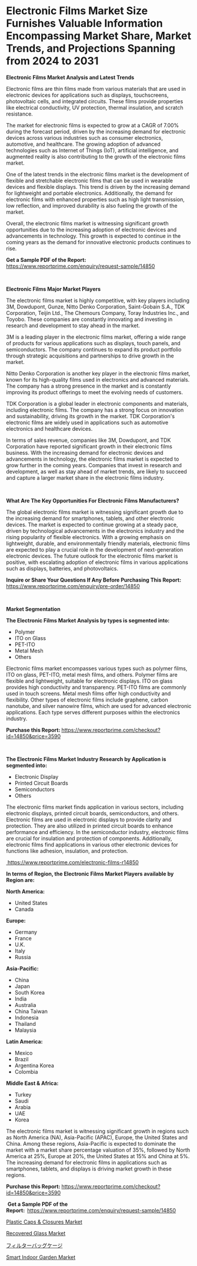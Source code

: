 <p><h1>Electronic Films Market Size Furnishes Valuable Information Encompassing Market Share, Market Trends, and Projections Spanning from 2024 to 2031</h1></p><p><strong>Electronic Films Market Analysis and Latest Trends</strong></p>
<p><p>Electronic films are thin films made from various materials that are used in electronic devices for applications such as displays, touchscreens, photovoltaic cells, and integrated circuits. These films provide properties like electrical conductivity, UV protection, thermal insulation, and scratch resistance.</p><p>The market for electronic films is expected to grow at a CAGR of 7.00% during the forecast period, driven by the increasing demand for electronic devices across various industries such as consumer electronics, automotive, and healthcare. The growing adoption of advanced technologies such as Internet of Things (IoT), artificial intelligence, and augmented reality is also contributing to the growth of the electronic films market.</p><p>One of the latest trends in the electronic films market is the development of flexible and stretchable electronic films that can be used in wearable devices and flexible displays. This trend is driven by the increasing demand for lightweight and portable electronics. Additionally, the demand for electronic films with enhanced properties such as high light transmission, low reflection, and improved durability is also fueling the growth of the market.</p><p>Overall, the electronic films market is witnessing significant growth opportunities due to the increasing adoption of electronic devices and advancements in technology. This growth is expected to continue in the coming years as the demand for innovative electronic products continues to rise.</p></p>
<p><strong>Get a Sample PDF of the Report:&nbsp;</strong> <a href="https://www.reportprime.com/enquiry/request-sample/14850">https://www.reportprime.com/enquiry/request-sample/14850</a></p>
<p>&nbsp;</p>
<p><strong>Electronic Films Major Market Players</strong></p>
<p><p>The electronic films market is highly competitive, with key players including 3M, Dowdupont, Gunze, Nitto Denko Corporation, Saint-Gobain S.A., TDK Corporation, Teijin Ltd., The Chemours Company, Toray Industries Inc., and Toyobo. These companies are constantly innovating and investing in research and development to stay ahead in the market.</p><p>3M is a leading player in the electronic films market, offering a wide range of products for various applications such as displays, touch panels, and semiconductors. The company continues to expand its product portfolio through strategic acquisitions and partnerships to drive growth in the market.</p><p>Nitto Denko Corporation is another key player in the electronic films market, known for its high-quality films used in electronics and advanced materials. The company has a strong presence in the market and is constantly improving its product offerings to meet the evolving needs of customers.</p><p>TDK Corporation is a global leader in electronic components and materials, including electronic films. The company has a strong focus on innovation and sustainability, driving its growth in the market. TDK Corporation's electronic films are widely used in applications such as automotive electronics and healthcare devices.</p><p>In terms of sales revenue, companies like 3M, Dowdupont, and TDK Corporation have reported significant growth in their electronic films business. With the increasing demand for electronic devices and advancements in technology, the electronic films market is expected to grow further in the coming years. Companies that invest in research and development, as well as stay ahead of market trends, are likely to succeed and capture a larger market share in the electronic films industry.</p></p>
<p>&nbsp;</p>
<p><strong>What Are The Key Opportunities For Electronic Films Manufacturers?</strong></p>
<p><p>The global electronic films market is witnessing significant growth due to the increasing demand for smartphones, tablets, and other electronic devices. The market is expected to continue growing at a steady pace, driven by technological advancements in the electronics industry and the rising popularity of flexible electronics. With a growing emphasis on lightweight, durable, and environmentally friendly materials, electronic films are expected to play a crucial role in the development of next-generation electronic devices. The future outlook for the electronic films market is positive, with escalating adoption of electronic films in various applications such as displays, batteries, and photovoltaics.</p></p>
<p><strong>Inquire or Share Your Questions If Any Before Purchasing This Report:</strong> <a href="https://www.reportprime.com/enquiry/pre-order/14850">https://www.reportprime.com/enquiry/pre-order/14850</a></p>
<p>&nbsp;</p>
<p><strong>Market Segmentation</strong></p>
<p><strong>The Electronic Films Market Analysis by types is segmented into:</strong></p>
<p><ul><li>Polymer</li><li>ITO on Glass</li><li>PET-ITO</li><li>Metal Mesh</li><li>Others</li></ul></p>
<p><p>Electronic films market encompasses various types such as polymer films, ITO on glass, PET-ITO, metal mesh films, and others. Polymer films are flexible and lightweight, suitable for electronic displays. ITO on glass provides high conductivity and transparency. PET-ITO films are commonly used in touch screens. Metal mesh films offer high conductivity and flexibility. Other types of electronic films include graphene, carbon nanotube, and silver nanowire films, which are used for advanced electronic applications. Each type serves different purposes within the electronics industry.</p></p>
<p><strong>Purchase this Report:&nbsp;</strong><a href="https://www.reportprime.com/checkout?id=14850&price=3590">https://www.reportprime.com/checkout?id=14850&price=3590</a></p>
<p>&nbsp;</p>
<p><strong>The Electronic Films Market Industry Research by Application is segmented into:</strong></p>
<p><ul><li>Electronic Display</li><li>Printed Circuit Boards</li><li>Semiconductors</li><li>Others</li></ul></p>
<p><p>The electronic films market finds application in various sectors, including electronic displays, printed circuit boards, semiconductors, and others. Electronic films are used in electronic displays to provide clarity and protection. They are also utilized in printed circuit boards to enhance performance and efficiency. In the semiconductor industry, electronic films are crucial for insulation and protection of components. Additionally, electronic films find applications in various other electronic devices for functions like adhesion, insulation, and protection.</p></p>
<p><a href="https://www.reportprime.com/electronic-films-r14850">&nbsp;https://www.reportprime.com/electronic-films-r14850</a></p>
<p><strong>In terms of Region, the Electronic Films Market Players available by Region are:</strong></p>
<p>
    <p> <strong> North America: </strong>
        <ul>
            <li>United States</li>
            <li>Canada</li>
        </ul>
        </p> 
    <p> <strong> Europe: </strong>
        <ul>
            <li>Germany</li>
            <li>France</li>
            <li>U.K.</li>
            <li>Italy</li>
            <li>Russia</li>
        </ul>
        </p> 
    <p> <strong> Asia-Pacific: </strong>
        <ul>
            <li>China</li>
            <li>Japan</li>
            <li>South Korea</li>
            <li>India</li>
            <li>Australia</li>
            <li>China Taiwan</li>
            <li>Indonesia</li>
            <li>Thailand</li>
            <li>Malaysia</li>
        </ul>
        </p> 
    <p> <strong> Latin America: </strong>
        <ul>
            <li>Mexico</li>
            <li>Brazil</li>
            <li>Argentina Korea</li>
            <li>Colombia</li>
        </ul>
        </p> 
    <p> <strong> Middle East & Africa: </strong>
        <ul>
            <li>Turkey</li>
            <li>Saudi</li>
            <li>Arabia</li>
            <li>UAE</li>
            <li>Korea</li>
        </ul>
    </p>
    </p>
<p><p>The electronic films market is witnessing significant growth in regions such as North America (NA), Asia-Pacific (APAC), Europe, the United States and China. Among these regions, Asia-Pacific is expected to dominate the market with a market share percentage valuation of 35%, followed by North America at 25%, Europe at 20%, the United States at 15% and China at 5%. The increasing demand for electronic films in applications such as smartphones, tablets, and displays is driving market growth in these regions.</p></p>
<p><strong>Purchase this Report: </strong><a href="https://www.reportprime.com/checkout?id=14850&price=3590">https://www.reportprime.com/checkout?id=14850&price=3590</a></p>
<p>&nbsp;<strong>Get a Sample PDF of the Report:&nbsp;&nbsp;</strong><a href="https://www.reportprime.com/enquiry/request-sample/14850">https://www.reportprime.com/enquiry/request-sample/14850</a></p>
<p><strong></strong></p>
<p><p><a href="https://www.linkedin.com/pulse/plastic-caps-amp-closures-market-size-growth-outlook-ybhge?trackingId=ptWHJcQhWIpgfadGnL7c8g%3D%3D">Plastic Caps & Closures Market</a></p><p><a href="https://www.linkedin.com/pulse/recovered-glass-market-size-share-global-analysis-report-bnxye?trackingId=ctg1ceA1cTitb3yC4wsnGQ%3D%3D">Recovered Glass Market</a></p><p><a href="https://github.com/sghwr779811674/Market-Research-Report-List-1/blob/main/658481025664.md">フィルターバッグケージ</a></p><p><a href="https://github.com/lbird53714/Market-Research-Report-List-4/blob/main/smart-indoor-garden-market.md">Smart Indoor Garden Market</a></p></p>